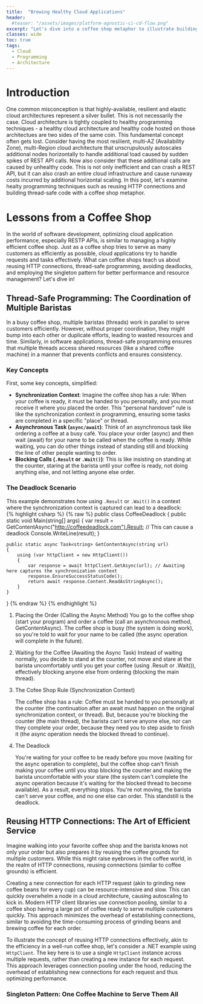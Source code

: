 ```yaml
---
title:  "Brewing Healthy Cloud Applications"
header:
  #teaser: "/assets/images/platform-agnostic-ci-cd-flow.png"
excerpt: "Let's dive into a coffee shop metaphor to illustrate building healthy cloud application."
classes: wide
toc: true
tags:
  - Cloud
  - Programming
  - Architecture
---
```


# Introduction
One common misconception is that highly-available, resilient and elastic cloud architectures represent a silver bullet.  This is not necessarily the case.  Cloud architecture is tightly coupled to healthy programming techniques - a healthy cloud architecture and healthy code hosted on those architectues are two sides of the same coin.  This fundamental concept often gets lost.  Consider having the most resilient, multi-AZ (Availability Zone), multi-Region cloud architecture that unscrupulously autoscales additional nodes horizontally to handle additional load caused by sudden spikes of REST API calls.  Now also consider that these additional calls are caused by unhealthy code. This is not only inefficient and can crash a REST API, but it can also crash an entire cloud infrastructure and cause runaway costs incurred by additional horizontal scaling.  In this post, let's examine healty programming techniques such as reusing HTTP connections and building thread-safe code with a coffee shop metaphor.

# Lessons from a Coffee Shop
In the world of software development, optimizing cloud application performance, especially RESTP APIs, is similar to managing a highly efficient coffee shop. Just as a coffee shop tries to serve as many customers as efficiently as possible, cloud applications try to handle requests and tasks effectively. What can coffee shops teach us about reusing HTTP connections, thread-safe programming, avoiding deadlocks, and employing the singleton pattern for better performance and resource management? Let's dive in!

## Thread-Safe Programming: The Coordination of Multiple Baristas
In a busy coffee shop, multiple baristas (threads) work in parallel to serve customers efficiently. However, without proper coordination, they might bump into each other or duplicate efforts, leading to wasted resources and time. Similarly, in software applications, thread-safe programming ensures that multiple threads access shared resources (like a shared coffee machine) in a manner that prevents conflicts and ensures consistency.

### Key Concepts
First, some key concepts, simplified:

- **Synchronization Context**: Imagine the coffee shop has a rule: When your coffee is ready, it must be handed to you personally, and you must receive it where you placed the order. This "personal handover" rule is like the synchronization context in programming, ensuring some tasks are completed in a specific "place" or thread.
- **Asynchronous Task (`async/await`)**: Think of an asynchronous task like ordering a coffee at a busy café. You place your order (async) and then wait (await) for your name to be called when the coffee is ready. While waiting, you can do other things instead of standing still and blocking the line of other people wanting to order.
- **Blocking Calls (`.Result` or `.Wait()`)**: This is like insisting on standing at the counter, staring at the barista until your coffee is ready, not doing anything else, and not letting anyone else order.

### The Deadlock Scenario
This example demonstrates how using `.Result` or `.Wait()` in a context where the synchronization context is captured can lead to a deadlock:
<br>
{% highlight csharp %}
{% raw %}
public class CoffeeDeadlock
{
    public static void Main(string[] args)
    {
        var result = GetContentAsync("http://coffeedeadlock.com").Result; // This can cause a deadlock
        Console.WriteLine(result);
    }

    public static async Task<string> GetContentAsync(string url)
    {
        using (var httpClient = new HttpClient())
        {
            var response = await httpClient.GetAsync(url); // Awaiting here captures the synchronization context
            response.EnsureSuccessStatusCode();
            return await response.Content.ReadAsStringAsync();
        }
    }
}
{% endraw %}
{% endhighlight %}

1. Placing the Order (Calling the Async Method)
   You go to the coffee shop (start your program) and order a coffee (call an asynchronous method, GetContentAsync).
    The coffee shop is busy (the system is doing work), so you're told to wait for your name to be called (the async operation will complete in the future).

2. Waiting for the Coffee (Awaiting the Async Task)
   Instead of waiting normally, you decide to stand at the counter, not move and stare at the barista uncomfortably until you get your coffee (using .Result or .Wait()), effectively blocking anyone else from ordering (blocking the main thread).

3. The Cofee Shop Rule (Synchronization Context)

    The coffee shop has a rule: Coffee must be handed to you personally at the counter (the continuation after an await must happen on the original synchronization context, or thread).
    But, because you're blocking the counter (the main thread), the barista can't serve anyone else, nor can they complete your order, because they need you to step aside to finish it (the async operation needs the blocked thread to continue).

4. The Deadlock

    You're waiting for your coffee to be ready before you move (waiting for the async operation to complete), but the coffee shop can't finish making your coffee until you stop blocking the counter and making the barista uncomfortable with your stare (the system can't complete the async operation because it's waiting for the blocked thread to become available).
    As a result, everything stops. You're not moving, the barista can't serve your coffee, and no one else can order. This standstill is the deadlock.

## Reusing HTTP Connections: The Art of Efficient Service
Imagine walking into your favorite coffee shop and the barista knows not only your order but also prepares it by reusing the coffee grounds for multiple customers. While this might raise eyebrows in the coffee world, in the realm of HTTP connections, reusing connections (similar to coffee grounds) is efficient.

Creating a new connection for each HTTP request (akin to grinding new coffee beans for every cup) can be resource-intensive and slow. This can quickly overwhelm a node in a cloud architecture, causing autoscaling to kick in. Modern HTTP client libraries use connection pooling, similar to a coffee shop having a large pot of coffee ready to serve multiple customers quickly. This approach minimizes the overhead of establishing connections, similar to avoiding the time-consuming process of grinding beans and brewing coffee for each order.  

To illustrate the concept of reusing HTTP connections effectively, akin to the efficiency in a well-run coffee shop, let's consider a .NET example using `HttpClient`. The key here is to use a single `HttpClient` instance across multiple requests, rather than creating a new instance for each request. This approach leverages connection pooling under the hood, reducing the overhead of establishing new connections for each request and thus optimizing performance.

### Singleton Pattern: One Coffee Machine to Serve Them All
